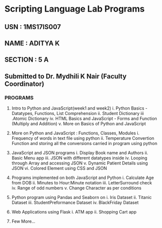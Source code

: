 # Scripting Language Lab Programs
## USN : 1MS17IS007
## NAME : ADITYA K
## SECTION : 5 A
## Submitted to Dr. Mydhili K Nair (Faculty Coordinator)

### PROGRAMS 


1. Intro to Python and JavaScript(week1 and week2)
      i. Python Basics - Datatypes, Functions, List Comprehension
      ii. Student Dictionary
      iii .Atomic Dictionary
      iv. HTML Basics and JavaScript - Forms and Function (Multiply and Addition)
      v. More on Basics of Python and JavaScript

2. More on Python and JavaScript : Functions, Classes, Modules
      i. Frequency of words in text file using python
      ii. Temperature Convertion Function and storing all the conversions carried in program using python

3. JavaScript and JSON programs
      i. Display Book name and Authors
      ii. Basic Menu app
      iii. JSON with different datatypes inside
      iv. Looping through Array and accessing JSON
      v. Dynamic Patient Details using JSON
      vi. Colored Element using CSS and JSON

4. Programs implemented on both JavaScript and Python
      i. Calculate Age from DOB
      ii. Minutes to Hour:Minute notation
      iii. LetterSurround check
      iv. Range of odd numbers
      v. Change Character as per conditions

5. Python program using Pandas and Seaborn on
      i. Iris Dataset
      ii. Titanic Dataset
      iii. StudentPreformance Dataset
      iv. BlackFriday Dataset
6. Web Applications using Flask
      i. ATM app
      ii. Shopping Cart app
       
7. Few More...

